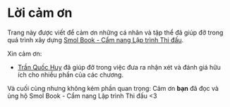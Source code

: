 # Lời cảm ơn

Trang này được viết để cảm ơn những cá nhân và tập thể đã giúp đỡ trong quá trình xây dựng [Smol Book - Cẩm nang Lập trình Thi đấu](./title-page.md).

Xin cảm ơn:
- [Trần Quốc Huy](https://github.com/kodomotachi) đã giúp đỡ trong việc đưa ra nhận xét và đánh giá hữu ích cho nhiều phần của các chương.

Và cuối cùng nhưng không kém phần quan trọng: Cảm ơn **bạn** đã đọc và ủng hộ Smol Book - Cẩm nang Lập trình Thi đấu <3